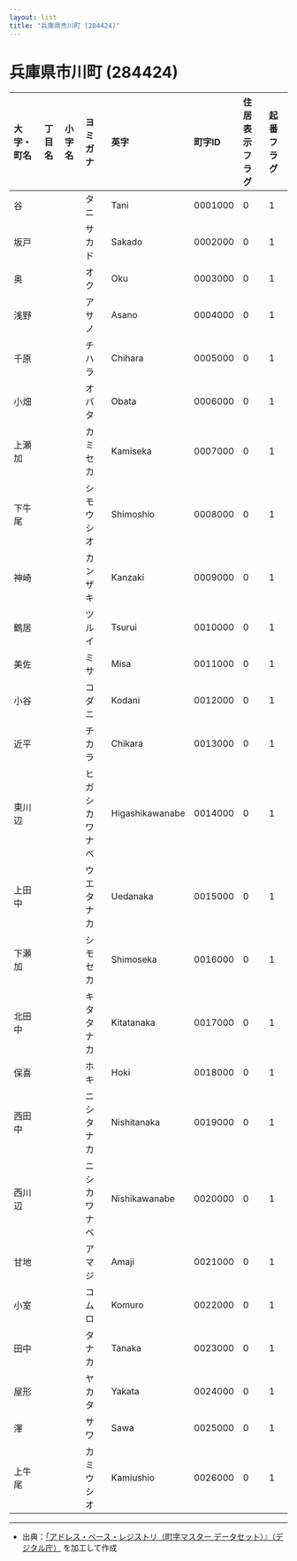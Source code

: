 ```yaml
---
layout: list
title: "兵庫県市川町 (284424)"
---
```


# 兵庫県市川町 (284424)

| 大字・町名 | 丁目名 | 小字名 | ヨミガナ | 英字 | 町字ID | 住居表示フラグ | 起番フラグ |
|:---|:---|:---|:---|:---|:---|:---|:---|
| 谷 |  |  | タニ | Tani | 0001000 | 0 | 1 |
| 坂戸 |  |  | サカド | Sakado | 0002000 | 0 | 1 |
| 奥 |  |  | オク | Oku | 0003000 | 0 | 1 |
| 浅野 |  |  | アサノ | Asano | 0004000 | 0 | 1 |
| 千原 |  |  | チハラ | Chihara | 0005000 | 0 | 1 |
| 小畑 |  |  | オバタ | Obata | 0006000 | 0 | 1 |
| 上瀬加 |  |  | カミセカ | Kamiseka | 0007000 | 0 | 1 |
| 下牛尾 |  |  | シモウシオ | Shimoshio | 0008000 | 0 | 1 |
| 神崎 |  |  | カンザキ | Kanzaki | 0009000 | 0 | 1 |
| 鶴居 |  |  | ツルイ | Tsurui | 0010000 | 0 | 1 |
| 美佐 |  |  | ミサ | Misa | 0011000 | 0 | 1 |
| 小谷 |  |  | コダニ | Kodani | 0012000 | 0 | 1 |
| 近平 |  |  | チカラ | Chikara | 0013000 | 0 | 1 |
| 東川辺 |  |  | ヒガシカワナベ | Higashikawanabe | 0014000 | 0 | 1 |
| 上田中 |  |  | ウエタナカ | Uedanaka | 0015000 | 0 | 1 |
| 下瀬加 |  |  | シモセカ | Shimoseka | 0016000 | 0 | 1 |
| 北田中 |  |  | キタタナカ | Kitatanaka | 0017000 | 0 | 1 |
| 保喜 |  |  | ホキ | Hoki | 0018000 | 0 | 1 |
| 西田中 |  |  | ニシタナカ | Nishitanaka | 0019000 | 0 | 1 |
| 西川辺 |  |  | ニシカワナベ | Nishikawanabe | 0020000 | 0 | 1 |
| 甘地 |  |  | アマジ | Amaji | 0021000 | 0 | 1 |
| 小室 |  |  | コムロ | Komuro | 0022000 | 0 | 1 |
| 田中 |  |  | タナカ | Tanaka | 0023000 | 0 | 1 |
| 屋形 |  |  | ヤカタ | Yakata | 0024000 | 0 | 1 |
| 澤 |  |  | サワ | Sawa | 0025000 | 0 | 1 |
| 上牛尾 |  |  | カミウシオ | Kamiushio | 0026000 | 0 | 1 |

---

- 出典：[「アドレス・ベース・レジストリ（町字マスター データセット）』（デジタル庁）](https://www.digital.go.jp/policies/base_registry_address/) を加工して作成